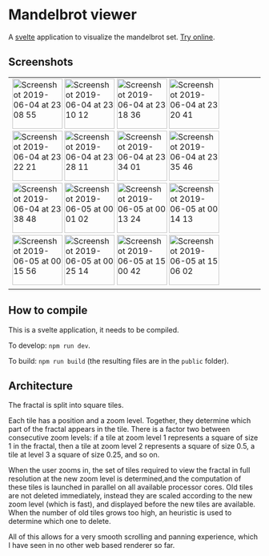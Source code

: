 # Mandelbrot viewer

A [svelte](https://svelte.dev/) application to visualize the mandelbrot set.
[Try online](https://mandelbrot-svelte.netlify.com/).

## Screenshots

<table>
<tr><td>
<img width="100" height="100" alt="Screenshot 2019-06-04 at 23 08 55" src="https://user-images.githubusercontent.com/552629/58944904-053f2280-8783-11e9-942a-4e48783c6910.png">
<img width="100" height="100" alt="Screenshot 2019-06-04 at 23 10 12" src="https://user-images.githubusercontent.com/552629/58944441-294e3400-8782-11e9-91d4-2d0f659c637a.png">
<img width="100" height="100" alt="Screenshot 2019-06-04 at 23 18 36" src="https://user-images.githubusercontent.com/552629/58944442-294e3400-8782-11e9-8e32-bd6697a6ca51.png">
<img width="100" height="100" alt="Screenshot 2019-06-04 at 23 20 41" src="https://user-images.githubusercontent.com/552629/58944443-294e3400-8782-11e9-8e3c-12aed1099195.png">
<img width="100" height="100" alt="Screenshot 2019-06-04 at 23 22 21" src="https://user-images.githubusercontent.com/552629/58944444-29e6ca80-8782-11e9-8d07-3595244d691a.png">
<img width="100" height="100" alt="Screenshot 2019-06-04 at 23 28 11" src="https://user-images.githubusercontent.com/552629/58944445-29e6ca80-8782-11e9-9a17-e8abb81a9928.png">
<img width="100" height="100" alt="Screenshot 2019-06-04 at 23 34 01" src="https://user-images.githubusercontent.com/552629/58944446-29e6ca80-8782-11e9-9324-349e73b1809e.png">
<img width="100" height="100" alt="Screenshot 2019-06-04 at 23 35 46" src="https://user-images.githubusercontent.com/552629/58944447-29e6ca80-8782-11e9-891a-2f4101d32072.png">
<img width="100" height="100" alt="Screenshot 2019-06-04 at 23 38 48" src="https://user-images.githubusercontent.com/552629/58944448-2a7f6100-8782-11e9-818a-3bd0a45c7c55.png">
<img width="100" height="100" alt="Screenshot 2019-06-05 at 00 01 02" src="https://user-images.githubusercontent.com/552629/58944449-2a7f6100-8782-11e9-8f59-fcc9485e1653.png">
<img width="100" height="100" alt="Screenshot 2019-06-05 at 00 13 24" src="https://user-images.githubusercontent.com/552629/58944453-2b17f780-8782-11e9-8518-0085b53feb4b.png">
<img width="100" height="100" alt="Screenshot 2019-06-05 at 00 14 13" src="https://user-images.githubusercontent.com/552629/58944454-2b17f780-8782-11e9-9ff6-68dffc5f8f06.png">
<img width="100" height="100" alt="Screenshot 2019-06-05 at 00 15 56" src="https://user-images.githubusercontent.com/552629/58944455-2b17f780-8782-11e9-8dad-89d7ad032f1e.png">
<img width="100" height="100" alt="Screenshot 2019-06-05 at 00 25 14" src="https://user-images.githubusercontent.com/552629/58944456-2bb08e00-8782-11e9-9da5-d9f6053837d3.png">
<img width="100" height="100" alt="Screenshot 2019-06-05 at 15 00 42" src="https://user-images.githubusercontent.com/552629/58958254-cde06e00-87a2-11e9-9fdf-f80ac93dace7.png">
<img width="100" height="100" alt="Screenshot 2019-06-05 at 15 06 02" src="https://user-images.githubusercontent.com/552629/58958572-80b0cc00-87a3-11e9-846b-6b3b8f7948df.png">
</tr>
</table>

## How to compile

This is a svelte application, it needs to be compiled.

To develop: `npm run dev`.

To build: `npm run build` (the resulting files are in the `public` folder).

## Architecture

The fractal is split into square tiles.

Each tile has a position and a zoom level. Together, they determine which part of the fractal appears in the tile.
There is a factor two between consecutive zoom levels: if a tile at zoom level 1 represents a square of size 1 in the fractal, then a tile at zoom level 2 represents a square of size 0.5, a tile at level 3 a square of size 0.25, and so on.

When the user zooms in, the set of tiles required to view the fractal in full resolution at the new zoom level is determined,and the computation of these tiles is launched in parallel on all available processor cores. Old tiles are not deleted immediately, instead they are scaled according to the new zoom level (which is fast), and displayed before the new tiles are available. When the number of old tiles grows too high, an heuristic is used to determine which one to delete.

All of this allows for a very smooth scrolling and panning experience, which I have seen in no other web based renderer so far.
